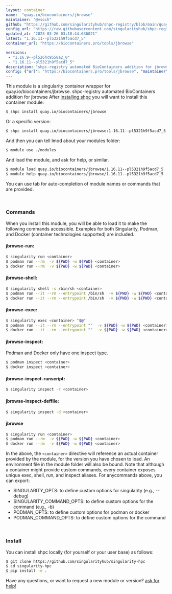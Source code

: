 ```yaml
---
layout: container
name:  "quay.io/biocontainers/jbrowse"
maintainer: "@vsoch"
github: "https://github.com/singularityhub/shpc-registry/blob/main/quay.io/biocontainers/jbrowse/container.yaml"
config_url: "https://raw.githubusercontent.com/singularityhub/shpc-registry/main/quay.io/biocontainers/jbrowse/container.yaml"
updated_at: "2023-03-26 03:18:44.636021"
latest: "1.16.11--pl5321h9f5acd7_5"
container_url: "https://biocontainers.pro/tools/jbrowse"

versions:
 - "1.16.9--pl526hc9558a2_0"
 - "1.16.11--pl5321h9f5acd7_5"
description: "shpc-registry automated BioContainers addition for jbrowse"
config: {"url": "https://biocontainers.pro/tools/jbrowse", "maintainer": "@vsoch", "description": "shpc-registry automated BioContainers addition for jbrowse", "latest": {"1.16.11--pl5321h9f5acd7_5": "sha256:3e45dc608e245eb93abd89df7f0df52d6573befc13209bcbf4dd5b1cbbeded4f"}, "tags": {"1.16.9--pl526hc9558a2_0": "sha256:7890bc0143ec06310503467138bce243105c8c699a0d02ffb2903ac75f44601c", "1.16.11--pl5321h9f5acd7_5": "sha256:3e45dc608e245eb93abd89df7f0df52d6573befc13209bcbf4dd5b1cbbeded4f"}, "docker": "quay.io/biocontainers/jbrowse"}
---
```


This module is a singularity container wrapper for quay.io/biocontainers/jbrowse.
shpc-registry automated BioContainers addition for jbrowse
After [installing shpc](#install) you will want to install this container module:


```bash
$ shpc install quay.io/biocontainers/jbrowse
```

Or a specific version:

```bash
$ shpc install quay.io/biocontainers/jbrowse:1.16.11--pl5321h9f5acd7_5
```

And then you can tell lmod about your modules folder:

```bash
$ module use ./modules
```

And load the module, and ask for help, or similar.

```bash
$ module load quay.io/biocontainers/jbrowse/1.16.11--pl5321h9f5acd7_5
$ module help quay.io/biocontainers/jbrowse/1.16.11--pl5321h9f5acd7_5
```

You can use tab for auto-completion of module names or commands that are provided.

<br>

### Commands

When you install this module, you will be able to load it to make the following commands accessible.
Examples for both Singularity, Podman, and Docker (container technologies supported) are included.

#### jbrowse-run:

```bash
$ singularity run <container>
$ podman run --rm  -v ${PWD} -w ${PWD} <container>
$ docker run --rm  -v ${PWD} -w ${PWD} <container>
```

#### jbrowse-shell:

```bash
$ singularity shell -s /bin/sh <container>
$ podman run --it --rm --entrypoint /bin/sh  -v ${PWD} -w ${PWD} <container>
$ docker run --it --rm --entrypoint /bin/sh  -v ${PWD} -w ${PWD} <container>
```

#### jbrowse-exec:

```bash
$ singularity exec <container> "$@"
$ podman run --it --rm --entrypoint ""  -v ${PWD} -w ${PWD} <container> "$@"
$ docker run --it --rm --entrypoint ""  -v ${PWD} -w ${PWD} <container> "$@"
```

#### jbrowse-inspect:

Podman and Docker only have one inspect type.

```bash
$ podman inspect <container>
$ docker inspect <container>
```

#### jbrowse-inspect-runscript:

```bash
$ singularity inspect -r <container>
```

#### jbrowse-inspect-deffile:

```bash
$ singularity inspect -d <container>
```



#### jbrowse

```bash
$ singularity run <container>
$ podman run --rm  -v ${PWD} -w ${PWD} <container>
$ docker run --rm  -v ${PWD} -w ${PWD} <container>
```


In the above, the `<container>` directive will reference an actual container provided
by the module, for the version you have chosen to load. An environment file in the
module folder will also be bound. Note that although a container
might provide custom commands, every container exposes unique exec, shell, run, and
inspect aliases. For anycommands above, you can export:

 - SINGULARITY_OPTS: to define custom options for singularity (e.g., --debug)
 - SINGULARITY_COMMAND_OPTS: to define custom options for the command (e.g., -b)
 - PODMAN_OPTS: to define custom options for podman or docker
 - PODMAN_COMMAND_OPTS: to define custom options for the command

<br>

### Install

You can install shpc locally (for yourself or your user base) as follows:

```bash
$ git clone https://github.com/singularityhub/singularity-hpc
$ cd singularity-hpc
$ pip install -e .
```

Have any questions, or want to request a new module or version? [ask for help!](https://github.com/singularityhub/singularity-hpc/issues)